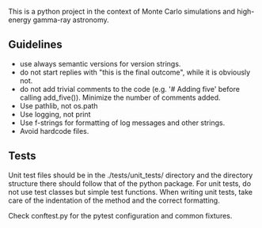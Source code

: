This is a python project in the context of Monte Carlo simulations and high-energy gamma-ray astronomy.

## Guidelines

- use always semantic versions for version strings.
- do not start replies with "this is the final outcome", while it is obviously not.
- do not add trivial comments to the code (e.g. '# Adding five' before calling add_five()). Minimize the number of comments added.
- Use pathlib, not os.path
- Use logging, not print
- Use f-strings for formatting of log messages and other strings.
- Avoid hardcode files.

##  Tests


Unit test files should be in the ./tests/unit_tests/ directory and the directory structure there should follow that of the python package.
For unit tests, do not use test classes but simple test functions.
When writing unit tests, take care of the indentation of the method and the correct formatting.

Check conftest.py for the pytest configuration and common fixtures.
